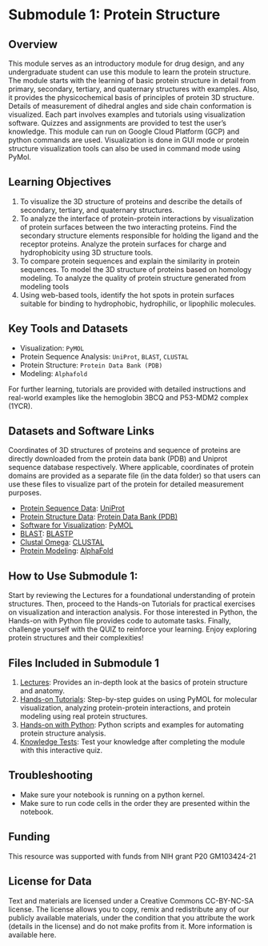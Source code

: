 # Submodule 1: Protein Structure

## Overview

This module serves as an introductory module for drug design, and any undergraduate student can use this module to learn the protein structure. The module starts with the learning of basic protein structure in detail from primary, secondary, tertiary, and quaternary structures with examples. Also, it provides the physicochemical basis of principles of protein 3D structure. Details of measurement of dihedral angles and side chain conformation is visualized. Each part involves examples and tutorials using visualization software. Quizzes and assignments are provided to test the user’s knowledge.  This module can run on Google Cloud Platform (GCP) and python commands are used. Visualization is done in GUI mode or protein structure visualization tools can also be used in command mode using PyMol. 

## Learning Objectives

1. To visualize the 3D structure of proteins and describe the details of secondary, tertiary, and quaternary structures.
2. To analyze the interface of protein-protein interactions by visualization of protein surfaces between the two interacting proteins. Find the secondary structure elements responsible for holding the ligand and the receptor proteins. Analyze the protein surfaces for charge and hydrophobicity using 3D structure tools.
3. To compare protein sequences and explain the similarity in protein sequences. To model the 3D structure of proteins based on homology modeling. To analyze the quality of protein structure generated from modeling tools
4. Using web-based tools, identify the hot spots in protein surfaces suitable for binding to hydrophobic, hydrophilic, or lipophilic molecules.

## Key Tools and Datasets

- Visualization: `PyMOL`
- Protein Sequence Analysis: `UniProt`, `BLAST`, `CLUSTAL`
- Protein Structure: `Protein Data Bank (PDB)`
- Modeling: `Alphafold`

For further learning, tutorials are provided with detailed instructions and real-world examples like the hemoglobin 3BCQ and P53-MDM2 complex (1YCR).

## Datasets and Software Links
Coordinates of 3D structures of proteins and sequence of proteins are directly downloaded from the protein data bank (PDB) and Uniprot sequence database respectively. Where applicable, coordinates of protein domains are provided as a separate file (in the data folder) so that users can use these files to visualize part of the protein for detailed measurement purposes.

- <u>Protein Sequence Data</u>: [UniProt](https://www.uniprot.org/)
- <u>Protein Structure Data</u>: [Protein Data Bank (PDB)](https://www.rcsb.org/)
- <u>Software for Visualization</u>: [PyMOL](https://pymol.org/edu/?q=educational)
- <u>BLAST</u>: [BLASTP](https://blast.ncbi.nlm.nih.gov/Blast.cgi?PROGRAM=blastp&PAGE_TYPE=BlastSearch&BLAST_SPEC=blast2seq&LINK_LOC=blasttab)
- <u>Clustal Omega</u>: [CLUSTAL](https://www.ebi.ac.uk/jdispatcher/msa/clustalo)
- <u>Protein Modeling</u>: [AlphaFold](https://www.alphafold.com/)

## How to Use Submodule 1:

Start by reviewing the Lectures for a foundational understanding of protein structures. Then, proceed to the Hands-on Tutorials for practical exercises on visualization and interaction analysis. For those interested in Python, the Hands-on with Python file provides code to automate tasks. Finally, challenge yourself with the QUIZ to reinforce your learning.
Enjoy exploring protein structures and their complexities!

## Files Included in Submodule 1

1. <u>Lectures</u>: Provides an in-depth look at the basics of protein structure and anatomy.
2. <u>Hands-on Tutorials</u>: Step-by-step guides on using PyMOL for molecular visualization, analyzing protein-protein interactions, and protein modeling using real protein structures.
3. <u>Hands-on with Python</u>: Python scripts and examples for automating protein structure analysis.
4. <u>Knowledge Tests</u>: Test your knowledge after completing the module with this interactive quiz.

## Troubleshooting
+ Make sure your notebook is running on a python kernel.
+ Make sure to run code cells in the order they are presented within the notebook.

## Funding
This resource was supported with funds from NIH grant P20 GM103424-21 

## License for Data
Text and materials are licensed under a Creative Commons CC-BY-NC-SA license. The license allows you to copy, remix and redistribute any of our publicly available materials, under the condition that you attribute the work (details in the license) and do not make profits from it. More information is available here.
